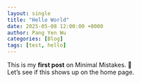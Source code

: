 ```yaml
---
layout: single
title: "Hello World"
date: 2025-05-08 12:00:00 +0000
author: Pang Yen Wu
categories: [Blog]
tags: [test, hello]
---
```


This is my **first post** on Minimal Mistakes. 🎉  
Let’s see if this shows up on the home page.